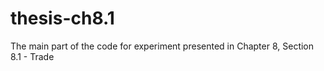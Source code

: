 # thesis-ch8.1
The main part of the code for experiment presented in Chapter 8, Section 8.1 - Trade
